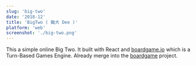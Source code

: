 ```yaml
---
slug: 'big-two'
date: '2018-12'
title: 'BigTwo ( 鋤大 Dee )'
platform: 'web'
screenshot: './big-two.png'
---
```


This a simple online <span>Big Two</span>. It built with <span>React</span> and
<a href="https://boardgame.io">boardgame.io</a> which is a Turn-Based Games Engine.
Already merge into the <a href="#boardgame">boardgame</a> project.
